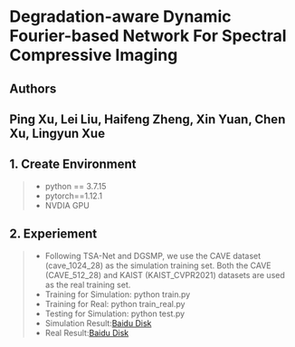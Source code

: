 # Degradation-aware Dynamic Fourier-based Network For Spectral Compressive Imaging

## Authors

## Ping Xu, Lei Liu, Haifeng Zheng, Xin Yuan, Chen Xu, Lingyun Xue

## 1. Create Environment

>- python == 3.7.15
>- pytorch==1.12.1
>- NVDIA GPU

## 2. Experiement

>- Following TSA-Net and DGSMP, we use the CAVE dataset (cave_1024_28) as the simulation training set. Both the CAVE (CAVE_512_28) and KAIST (KAIST_CVPR2021) datasets are used as the real training set.
>- Training for Simulation: python train.py
>- Training for Real: python train_real.py
>- Testing for Simulation: python test.py
>- Simulation Result:[Baidu Disk](https://markdown.com.cn)
>- Real Result:[Baidu Disk](https://markdown.com.cn)
